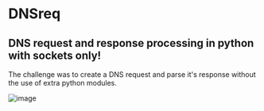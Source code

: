 # DNSreq
## DNS request and response processing in python with sockets only!

The challenge was to create a DNS request and parse it's response without the use of extra python modules.

![image](https://user-images.githubusercontent.com/63077197/99094286-496f5d00-25dc-11eb-90c1-b22653941c7c.png)
